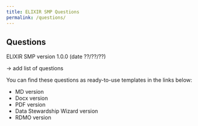 ```yaml
---
title: ELIXIR SMP Questions
permalink: /questions/
---
```


## Questions

ELIXIR SMP version 1.0.0 (date ??/??/??)

-> add list of questions

You can find these questions as ready-to-use templates in the links below:
- MD version
- Docx version
- PDF version
- Data Stewardship Wizard version
- RDMO version

